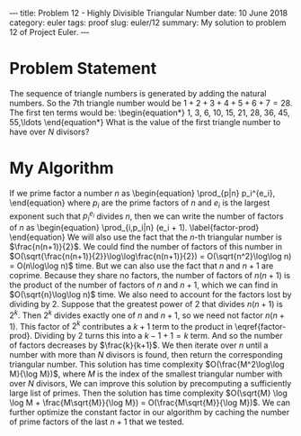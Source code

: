 ‐‐‐
title: Problem 12 - Highly Divisible Triangular Number
date: 10 June 2018
category: euler
tags: proof
slug: euler/12
summary: My solution to problem 12 of Project Euler.
‐‐‐

# Problem Statement
The sequence of triangle numbers is generated by adding the natural numbers. So the 7th triangle number would be $1 + 2 + 3 + 4 + 5 + 6 + 7 = 28$.
The first ten terms would be:
\begin{equation*}
	1, 3, 6, 10, 15, 21, 28, 36, 45, 55,\ldots
\end{equation*}
What is the value of the first triangle number to have over $N$ divisors?

# My Algorithm

If we prime factor a number $n$ as
\begin{equation}
	\prod_{p|n} p_i^{e_i},
\end{equation}
where $p_i$ are the prime factors of $n$ and $e_i$ is the largest exponent such that $p_i^{e_i}$ divides $n$, then we can write the number of factors of $n$ as
\begin{equation}
	\prod_{i,p_i|n} (e_i + 1).
	\label{factor-prod}
\end{equation}
We will also use the fact that the $n$-th triangular number is $\frac{n(n+1)}{2}$.
We could find the number of factors of this number in $O(\sqrt{\frac{n(n+1)}{2}}\log\log\frac{n(n+1)}{2}) = O(\sqrt{n^2}\log\log n) = O(n\log\log n)$ time.
But we can also use the fact that $n$ and $n+1$ are coprime.
Because they share no factors, the number of factors of $n(n+1)$ is the product of the number of factors of $n$ and $n+1$, which we can find in $O(\sqrt{n}\log\log n)$ time.
We also need to account for the factors lost by dividing by 2.
Suppose that the greatest power of 2 that divides $n(n+1)$ is $2^k$.
Then $2^k$ divides exactly one of $n$ and $n+1$, so we need not factor $n(n+1)$.
This factor of $2^k$ contributes a $k+1$ term to the product in \eqref{factor-prod}.
Dividing by $2$ turns this into a $k - 1 + 1 = k$ term.
And so the number of factors decreases by $\frac{k}{k+1}$.
We then iterate over $n$ until a number with more than $N$ divisors is found, then return the corresponding triangular number.
This solution has time complexity $O(\frac{M^2\log\log M}{\log M})$, where $M$ is the index of the smallest triangular number with over $N$ divisors,
We can improve this solution by precomputing a sufficiently large list of primes.
Then the solution has time complexity $O(\sqrt{M} \log \log M + \frac{M\sqrt{M}}{\log M}) = O(\frac{M\sqrt{M}}{\log M})$.
We can further optimize the constant factor in our algorithm by caching the number of prime factors of the last $n+1$ that we tested.